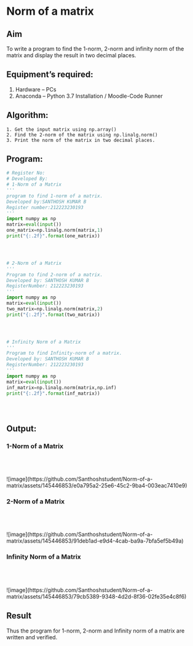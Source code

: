 # Norm of a matrix
## Aim
To write a program to find the 1-norm, 2-norm and infinity norm of the matrix and display the result in two decimal places.
## Equipment’s required:
1.	Hardware – PCs
2.	Anaconda – Python 3.7 Installation / Moodle-Code Runner
## Algorithm:
	1. Get the input matrix using np.array()   
    2. Find the 2-norm of the matrix using np.linalg.norm()
	3. Print the norm of the matrix in two decimal places.
## Program:
```Python
# Register No:
# Developed By:
# 1-Norm of a Matrix
'''
program to find 1-norm of a matrix.
Developed by:SANTHOSH KUMAR B
Register number:212223230193
'''
import numpy as np
matrix=eval(input())
one_matrix=np.linalg.norm(matrix,1)
print("{:.2f}".format(one_matrix))




# 2-Norm of a Matrix
'''
Program to find 2-norm of a matrix.
Developed by: SANTHOSH KUMAR B
RegisterNumber: 212223230193
'''
import numpy as np
matrix=eval(input())
two_matrix=np.linalg.norm(matrix,2)
print("{:.2f}".format(two_matrix))




# Infinity Norm of a Matrix
'''
Program to find Infinity-norm of a matrix.
Developed by: SANTHOSH KUMAR B
RegisterNumber: 212223230193
'''
import numpy as np
matrix=eval(input())
inf_matrix=np.linalg.norm(matrix,np.inf)
print("{:.2f}".format(inf_matrix))





```
## Output:
### 1-Norm of a Matrix
<br>
<br>
<br>
![image](https://github.com/Santhoshstudent/Norm-of-a-matrix/assets/145446853/e0a795a2-25e6-45c2-9ba4-003eac7410e9)


### 2-Norm of a Matrix
<br>
<br>
<br>
![image](https://github.com/Santhoshstudent/Norm-of-a-matrix/assets/145446853/91deb1ad-e9d4-4cab-ba9a-7bfa5ef5b49a)


### Infinity Norm of a Matrix
<br>
<br>
<br>
![image](https://github.com/Santhoshstudent/Norm-of-a-matrix/assets/145446853/79cb5389-9348-4d2d-8f36-02fe35e4c8f6)


## Result
Thus the program for 1-norm, 2-norm and Infinity norm of a matrix are written and verified.
